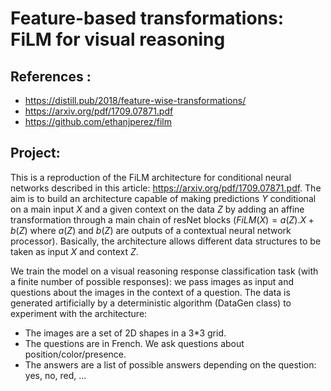 # Feature-based transformations: FiLM for visual reasoning

## References :

- https://distill.pub/2018/feature-wise-transformations/
- https://arxiv.org/pdf/1709.07871.pdf
- https://github.com/ethanjperez/film

## Project: 

This is a reproduction of the FiLM architecture for conditional neural networks described in this article: https://arxiv.org/pdf/1709.07871.pdf.
The aim is to build an architecture capable of making predictions $Y$ conditional on a main input $X$ and a given context on the data $Z$ by
adding an affine transformation through a main chain of resNet blocks ($FiLM(X) = a(Z).X + b(Z)$ where $a(Z)$ and $b(Z)$ are outputs of a contextual neural network processor). 
Basically, the architecture allows different data structures to be taken as input $X$ and context $Z$.

We train the model on a visual reasoning response classification task (with a finite number of possible responses): we pass images as input and questions about the images in the context of a question.
The data is generated artificially by a deterministic algorithm (DataGen class) to experiment with the architecture: 
- The images are a set of 2D shapes in a 3*3 grid.
- The questions are in French. We ask questions about position/color/presence.
- The answers are a list of possible answers depending on the question: yes, no, red, ...


